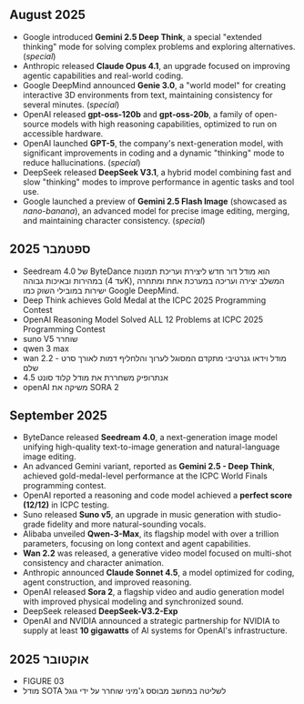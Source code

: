 ## August 2025
- Google introduced **Gemini 2.5 Deep Think**, a special "extended thinking" mode for solving complex problems and exploring alternatives. (*special*)
- Anthropic released **Claude Opus 4.1**, an upgrade focused on improving agentic capabilities and real-world coding.
- Google DeepMind announced **Genie 3.0**, a "world model" for creating interactive 3D environments from text, maintaining consistency for several minutes. (*special*)
- OpenAI released **gpt-oss-120b** and **gpt-oss-20b**, a family of open-source models with high reasoning capabilities, optimized to run on accessible hardware.
- OpenAI launched **GPT-5**, the company's next-generation model, with significant improvements in coding and a dynamic "thinking" mode to reduce hallucinations. (*special*)
- DeepSeek released **DeepSeek V3.1**, a hybrid model combining fast and slow "thinking" modes to improve performance in agentic tasks and tool use.
- Google launched a preview of **Gemini 2.5 Flash Image** (showcased as *nano-banana*), an advanced model for precise image editing, merging, and maintaining character consistency. (*special*)

## ספטמבר 2025
- Seedream 4.0 של ByteDance הוא מודל דור חדש ליצירת ועריכת תמונות במהירות ובאיכות גבוהה (עד 4K), המשלב יצירה ועריכה במערכת אחת ומתחרה ישירות במובילי השוק כמו Google DeepMind.
- Deep Think achieves Gold Medal at the ICPC 2025 Programming Contest
- OpenAI Reasoning Model Solved ALL 12 Problems at ICPC 2025 Programming Contest
- suno V5 שוחרר
- qwen 3 max
- wan 2.2 - מודל וידאו גנרטיבי מתקדם המסוגל לערוך והלחליף דמות לאורך סרט שלם
- אנתרופיק משחררת את מודל קלוד סונט 4.5
- openAI משיקה את SORA 2


## September 2025

-   ByteDance released **Seedream 4.0**, a next-generation image model unifying high-quality text-to-image generation and natural-language image editing.
-   An advanced Gemini variant, reported as **Gemini 2.5 - Deep Think**, achieved gold-medal-level performance at the ICPC World Finals programming contest.
-   OpenAI reported a reasoning and code model achieved a **perfect score (12/12)** in ICPC testing.
-   Suno released **Suno v5**, an upgrade in music generation with studio-grade fidelity and more natural-sounding vocals.
-   Alibaba unveiled **Qwen-3-Max**, its flagship model with over a trillion parameters, focusing on long context and agent capabilities.
-   **Wan 2.2** was released, a generative video model focused on multi-shot consistency and character animation.
-   Anthropic announced **Claude Sonnet 4.5**, a model optimized for coding, agent construction, and improved reasoning.
-   OpenAI released **Sora 2**, a flagship video and audio generation model with improved physical modeling and synchronized sound.
-   DeepSeek released **DeepSeek-V3.2-Exp**
-   OpenAI and NVIDIA announced a strategic partnership for NVIDIA to supply at least **10 gigawatts** of AI systems for OpenAI's infrastructure.


## אוקטובר 2025
- FIGURE 03
- מודל SOTA לשליטה במחשב מבוסס ג'מיני שוחרר על ידי גוגל